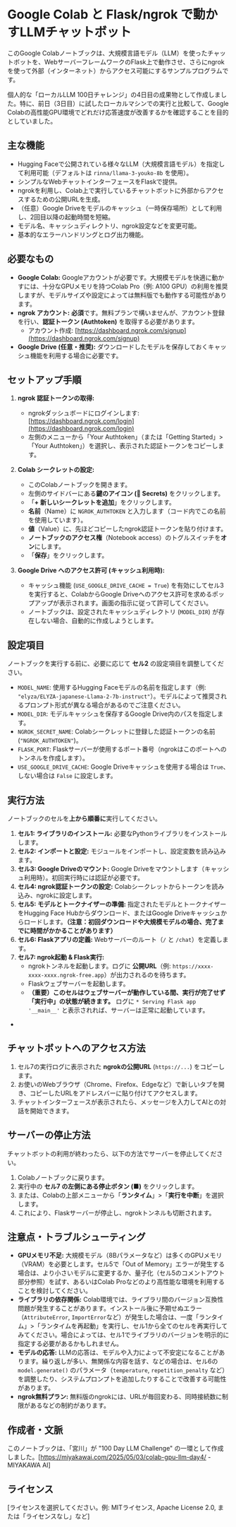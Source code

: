 # Google Colab と Flask/ngrok で動かすLLMチャットボット

このGoogle Colabノートブックは、大規模言語モデル（LLM）を使ったチャットボットを、WebサーバーフレームワークのFlask上で動作させ、さらにngrokを使って外部（インターネット）からアクセス可能にするサンプルプログラムです。

個人的な「ローカルLLM 100日チャレンジ」の4日目の成果物として作成しました。特に、前日（3日目）に試したローカルマシンでの実行と比較して、Google Colabの高性能GPU環境でどれだけ応答速度が改善するかを確認することを目的としていました。

## 主な機能

* Hugging Faceで公開されている様々なLLM（大規模言語モデル）を指定して利用可能（デフォルトは `rinna/llama-3-youko-8b` を使用）。
* シンプルなWebチャットインターフェースをFlaskで提供。
* ngrokを利用し、Colab上で実行しているチャットボットに外部からアクセスするための公開URLを生成。
* （任意）Google Driveをモデルのキャッシュ（一時保存場所）として利用し、2回目以降の起動時間を短縮。
* モデル名、キャッシュディレクトリ、ngrok設定などを変更可能。
* 基本的なエラーハンドリングとログ出力機能。

## 必要なもの

* **Google Colab:** Googleアカウントが必要です。大規模モデルを快適に動かすには、十分なGPUメモリを持つColab Pro（例: A100 GPU）の利用を推奨しますが、モデルサイズや設定によっては無料版でも動作する可能性があります。
* **ngrok アカウント:** **必須**です。無料プランで構いませんが、アカウント登録を行い、**認証トークン (Authtoken)** を取得する必要があります。
    * アカウント作成: [https://dashboard.ngrok.com/signup](https://dashboard.ngrok.com/signup)
* **Google Drive (任意・推奨):** ダウンロードしたモデルを保存しておくキャッシュ機能を利用する場合に必要です。

## セットアップ手順

1.  **ngrok 認証トークンの取得:**
    * ngrokダッシュボードにログインします: [https://dashboard.ngrok.com/login](https://dashboard.ngrok.com/login)
    * 左側のメニューから「Your Authtoken」（または「Getting Started」>「Your Authtoken」）を選択し、表示された認証トークンをコピーします。

2.  **Colab シークレットの設定:**
    * このColabノートブックを開きます。
    * 左側のサイドバーにある**鍵のアイコン (🔑 Secrets)** をクリックします。
    * 「**+ 新しいシークレットを追加**」をクリックします。
    * **名前**（Name）に `NGROK_AUTHTOKEN` と入力します（コード内でこの名前を使用しています）。
    * **値**（Value）に、先ほどコピーしたngrok認証トークンを貼り付けます。
    * **ノートブックのアクセス権**（Notebook access）のトグルスイッチを**オン**にします。
    * 「**保存**」をクリックします。

3.  **Google Drive へのアクセス許可 (キャッシュ利用時):**
    * キャッシュ機能 (`USE_GOOGLE_DRIVE_CACHE = True`) を有効にしてセル3を実行すると、ColabからGoogle Driveへのアクセス許可を求めるポップアップが表示されます。画面の指示に従って許可してください。
    * ノートブックは、設定されたキャッシュディレクトリ (`MODEL_DIR`) が存在しない場合、自動的に作成しようとします。

## 設定項目

ノートブックを実行する前に、必要に応じて **セル2** の設定項目を調整してください。

* `MODEL_NAME`: 使用するHugging Faceモデルの名前を指定します（例: `"elyza/ELYZA-japanese-Llama-2-7b-instruct"`）。モデルによって推奨されるプロンプト形式が異なる場合があるのでご注意ください。
* `MODEL_DIR`: モデルキャッシュを保存するGoogle Drive内のパスを指定します。
* `NGROK_SECRET_NAME`: Colabシークレットに登録した認証トークンの名前 (`"NGROK_AUTHTOKEN"`)。
* `FLASK_PORT`: Flaskサーバーが使用するポート番号（ngrokはこのポートへのトンネルを作成します）。
* `USE_GOOGLE_DRIVE_CACHE`: Google Driveキャッシュを使用する場合は `True`、しない場合は `False` に設定します。

## 実行方法

ノートブックのセルを**上から順番に**実行してください。

1.  **セル1: ライブラリのインストール:** 必要なPythonライブラリをインストールします。
2.  **セル2: インポートと設定:** モジュールをインポートし、設定変数を読み込みます。
3.  **セル3: Google Driveのマウント:** Google Driveをマウントします（キャッシュ利用時）。初回実行時には認証が必要です。
4.  **セル4: ngrok認証トークンの設定:** Colabシークレットからトークンを読み込み、ngrokに設定します。
5.  **セル5: モデルとトークナイザーの準備:** 指定されたモデルとトークナイザーをHugging Face Hubからダウンロード、またはGoogle Driveキャッシュからロードします。**（注意：初回ダウンロードや大規模モデルの場合、完了までに時間がかかることがあります）**
6.  **セル6: Flaskアプリの定義:** Webサーバーのルート（`/` と `/chat`）を定義します。
7.  **セル7: ngrok起動 & Flask実行:**
    * ngrokトンネルを起動します。ログに **公開URL**（例: `https://xxxx-xxxx-xxxx.ngrok-free.app`）が出力されるのを待ちます。
    * Flaskウェブサーバーを起動します。
    * **（重要）このセルはウェブサーバーが動作している間、実行が完了せず「実行中」の状態が続きます。** ログに `* Serving Flask app '__main__'` と表示されれば、サーバーは正常に起動しています。
  * 
## チャットボットへのアクセス方法

1.  セル7の実行ログに表示された **ngrokの公開URL** (`https://...`) をコピーします。
2.  お使いのWebブラウザ（Chrome、Firefox、Edgeなど）で新しいタブを開き、コピーしたURLをアドレスバーに貼り付けてアクセスします。
3.  チャットインターフェースが表示されたら、メッセージを入力してAIとの対話を開始できます。

## サーバーの停止方法

チャットボットの利用が終わったら、以下の方法でサーバーを停止してください。

1.  Colabノートブックに戻ります。
2.  実行中の **セル7 の左側にある停止ボタン (■)** をクリックします。
3.  または、Colabの上部メニューから「**ランタイム**」>「**実行を中断**」を選択します。
4.  これにより、Flaskサーバーが停止し、ngrokトンネルも切断されます。

## 注意点・トラブルシューティング

* **GPUメモリ不足:** 大規模モデル（8Bパラメータなど）は多くのGPUメモリ（VRAM）を必要とします。セル5で「Out of Memory」エラーが発生する場合は、より小さいモデルに変更するか、量子化（セル5のコメントアウト部分参照）を試す、あるいはColab Proなどのより高性能な環境を利用することを検討してください。
* **ライブラリの依存関係:** Colab環境では、ライブラリ間のバージョン互換性問題が発生することがあります。インストール後に予期せぬエラー（`AttributeError`, `ImportError`など）が発生した場合は、一度「ランタイム」>「ランタイムを再起動」を実行し、セル1から全てのセルを再実行してみてください。場合によっては、セル1でライブラリのバージョンを明示的に指定する必要があるかもしれません。
* **モデルの応答:** LLMの応答は、モデルや入力によって不安定になることがあります。繰り返しが多い、無関係な内容を話す、などの場合は、セル6の `model.generate()` のパラメータ（`temperature`, `repetition_penalty` など）を調整したり、システムプロンプトを追加したりすることで改善する可能性があります。
* **ngrok無料プラン:** 無料版のngrokには、URLが毎回変わる、同時接続数に制限があるなどの制約があります。

## 作成者・文脈

このノートブックは、「宮川」が "100 Day LLM Challenge" の一環として作成しました。[https://miyakawai.com/2025/05/03/colab-gpu-llm-day4/ - MIYAKAWA AI]

## ライセンス

[ライセンスを選択してください。例: MITライセンス, Apache License 2.0, または「ライセンスなし」など]
